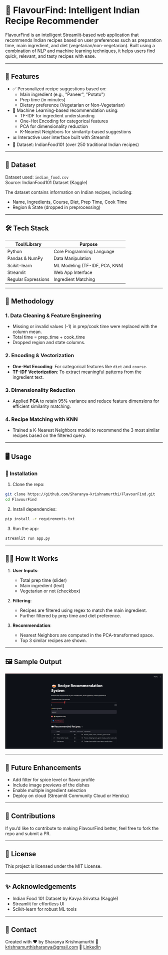 # 🍛 FlavourFind: Intelligent Indian Recipe Recommender

FlavourFind is an intelligent Streamlit-based web application that recommends Indian recipes based on user preferences such as preparation time, main ingredient, and diet (vegetarian/non-vegetarian). Built using a combination of NLP and machine learning techniques, it helps users find quick, relevant, and tasty recipes with ease.

---

## 🚀 Features

- ✅ Personalized recipe suggestions based on:
  - Main ingredient (e.g., "Paneer", "Potato")
  - Prep time (in minutes)
  - Dietary preference (Vegetarian or Non-Vegetarian)
- 🧠 Machine Learning-based recommendation using:
  - TF-IDF for ingredient understanding
  - One-Hot Encoding for categorical features
  - PCA for dimensionality reduction
  - K-Nearest Neighbors for similarity-based suggestions
- 📊 Interactive user interface built with Streamlit
- 🥘 Dataset: IndianFood101 (over 250 traditional Indian recipes)

---

## 📂 Dataset

Dataset used: `indian_food.csv`  
Source: IndianFood101 Dataset (Kaggle)

The dataset contains information on Indian recipes, including:
- Name, Ingredients, Course, Diet, Prep Time, Cook Time
- Region & State (dropped in preprocessing)

---

## 🛠️ Tech Stack

| Tool/Library       | Purpose                          |
|--------------------|----------------------------------|
| Python             | Core Programming Language        |
| Pandas & NumPy     | Data Manipulation                |
| Scikit-learn       | ML Modeling (TF-IDF, PCA, KNN)   |
| Streamlit          | Web App Interface                |
| Regular Expressions| Ingredient Matching              |

---

## 🧪 Methodology

### 1. Data Cleaning & Feature Engineering
- Missing or invalid values (-1) in prep/cook time were replaced with the column mean.
- Total time = prep_time + cook_time
- Dropped region and state columns.

### 2. Encoding & Vectorization
- **One-Hot Encoding**: For categorical features like `diet` and `course`.
- **TF-IDF Vectorization**: To extract meaningful patterns from the ingredient text.

### 3. Dimensionality Reduction
- Applied **PCA** to retain 95% variance and reduce feature dimensions for efficient similarity matching.

### 4. Recipe Matching with KNN
- Trained a K-Nearest Neighbors model to recommend the 3 most similar recipes based on the filtered query.

---

## 🖥️ Usage

### 🔧 Installation

1. Clone the repo:
```bash
git clone https://github.com/Sharanya-krishnamurthi/FlavourFind.git
cd FlavourFind
````

2. Install dependencies:

```bash
pip install -r requirements.txt
```

3. Run the app:

```bash
streamlit run app.py
```

---

## 🧑‍🍳 How It Works

1. **User Inputs**:

   * Total prep time (slider)
   * Main ingredient (text)
   * Vegetarian or not (checkbox)

2. **Filtering**:

   * Recipes are filtered using regex to match the main ingredient.
   * Further filtered by prep time and diet preference.

3. **Recommendation**:

   * Nearest Neighbors are computed in the PCA-transformed space.
   * Top 3 similar recipes are shown.

---

## 🖼️ Sample Output

![FlavourFind Output](RecipeSS.png)

---

## 📌 Future Enhancements

* Add filter for spice level or flavor profile
* Include image previews of the dishes
* Enable multiple ingredient selection
* Deploy on cloud (Streamlit Community Cloud or Heroku)

---

## 🤝 Contributions

If you’d like to contribute to making FlavourFind better, feel free to fork the repo and submit a PR.

---

## 📜 License

This project is licensed under the MIT License.

---

## ✨ Acknowledgements

* Indian Food 101 Dataset by Kavya Srivatsa (Kaggle)
* Streamlit for effortless UI
* Scikit-learn for robust ML tools

---

## 💬 Contact

Created with ❤️ by Sharanya Krishnamurthi
📧 [krishnamurthisharanya@gmail.com](krishnamurthisharanya@gmail.com)
🔗 [LinkedIn](www.linkedin.com/in/sharanya-krishnamurthi)

```

